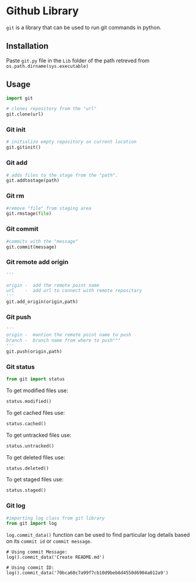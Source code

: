 
# Github Library

```git``` is a library that can be used to run git commands in python.

## Installation
Paste ```git.py``` file in the ```Lib``` folder of the path retreved from ```os.path.dirname(sys.executable)```

## Usage

```python
import git

# clones repository from the "url"
git.clone(url)
```
### Git init
```python
# initialize empty repository on current location
git.gitinit()
```
### Git add
```python
# adds files to the stage from the "path".
git.addtostage(path)
```
### Git rm
```python
#remove "file" from staging area
git.rmstage(file)
```
### Git commit
```python
#commits with the "message"
git.commit(message)
```
### Git remote add origin
```python
'''

origin -  add the remote point name 
url    -  add url to connect with remote repositary
'''
git.add_origin(origin,path)
```
### Git push
```python
'''
origin -  mantion the remote point name to push
branch -  branch name from where to push"""
'''
git.push(origin,path)
```
### Git status
```python 
from git import status
```
To get modified files use:
```python
status.modified()
```
To get cached files use:
```python
status.cached()
```
To get untracked files use:
```python
status.untracked()
```
To get deleted files use:
```python
status.deleted()
```
To get staged files use:
```python
status.staged()
```


### Git log
```python
#importing log class from git library
from git import log
```
`log.commit_data()`  function can be used to find particular log details based on its `commit id` or `commit message`.
 ```
 # Using commit Message:
 log().commit_data('Create README.md')
```
 ```
 # Using commit ID:
 log().commit_data('70bca60c7a99f7cb10d9beb6d4550d6904a012a9')
```
